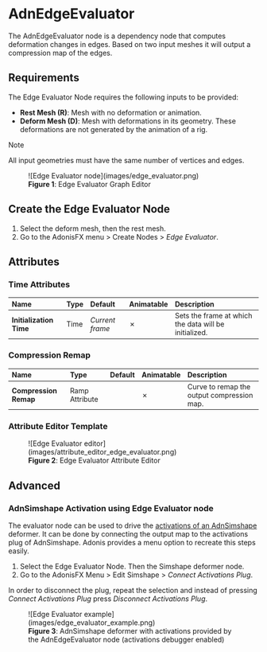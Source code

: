 # AdnEdgeEvaluator

The AdnEdgeEvaluator node is a dependency node that computes deformation changes in edges. Based on two input meshes it will output a compression map of the edges.

## Requirements

The Edge Evaluator Node requires the following inputs to be provided:

  - **Rest Mesh (R)**: Mesh with no deformation or animation.
  - **Deform Mesh (D)**: Mesh with deformations in its geometry. These deformations are not generated by the animation of a rig.

> [!NOTE]
> All input geometries must have the same number of vertices and edges.

<figure markdown>
  ![Edge Evaluator node](images/edge_evaluator.png)
  <figcaption><b>Figure 1</b>: Edge Evaluator Graph Editor</figcaption>
</figure>

## Create the Edge Evaluator Node

1. Select the deform mesh, then the rest mesh.
2. Go to the AdonisFX menu > Create Nodes > *Edge Evaluator*.

## Attributes

### Time Attributes
| Name | Type | Default | Animatable | Description |
| :--- | :--- | :------ | :--------- | :---------- |
| **Initialization Time** | Time | *Current frame* | ✗ | Sets the frame at which the data will be initialized. |

### Compression Remap
| Name | Type | Default | Animatable | Description |
| :--- | :--- | :------ | :--------- | :---------- |
| **Compression Remap** | Ramp Attribute |  | ✗ | Curve to remap the output compression map. |

### Attribute Editor Template

<figure markdown>
  ![Edge Evaluator editor](images/attribute_editor_edge_evaluator.png)
  <figcaption><b>Figure 2</b>: Edge Evaluator Attribute Editor</figcaption>
</figure>

## Advanced

### AdnSimshape Activation using Edge Evaluator node

The evaluator node can be used to drive the [activations of an AdnSimshape](simshape.md#muscle-activations) deformer. It can be done by connecting the output map to the activations plug of AdnSimshape. Adonis provides a menu option to recreate this steps easily.

1. Select the Edge Evaluator Node. Then the Simshape deformer node.
2. Go to the AdonisFX Menu > Edit Simshape > *Connect Activations Plug*.

In order to disconnect the plug, repeat the selection and instead of pressing *Connect Activations Plug* press *Disconnect Activations Plug*.

<figure markdown>
  ![Edge Evaluator example](images/edge_evaluator_example.png)
  <figcaption><b>Figure 3</b>: AdnSimshape deformer with activations provided by the AdnEdgeEvaluator node (activations debugger enabled)</figcaption>
</figure>

